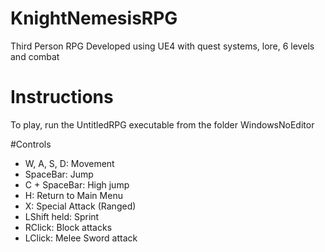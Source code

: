 # KnightNemesisRPG
Third Person RPG Developed using UE4 with quest systems, lore, 6 levels and combat

# Instructions
To play, run the UntitledRPG executable from the folder WindowsNoEditor

#Controls
- W, A, S, D: Movement
- SpaceBar: Jump
- C + SpaceBar: High jump
- H: Return to Main Menu
- X: Special Attack (Ranged)
- LShift held: Sprint
- RClick: Block attacks
- LClick: Melee Sword attack
